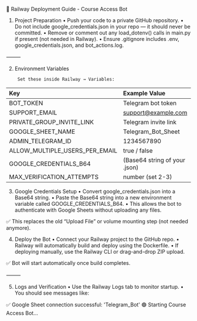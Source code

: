🚀 Railway Deployment Guide - Course Access Bot

1. Project Preparation
	•       Push your code to a private GitHub repository.
	•       Do not include google_credentials.json in your repo — it should never be committed.
	•       Remove or comment out any load_dotenv() calls in main.py if present (not needed in Railway).
	•       Ensure .gitignore includes .env, google_credentials.json, and bot_actions.log.

⸻

2. Environment Variables

        Set these inside Railway → Variables:

| Key                                   | Example Value         |
|:--------------------------------------|:----------------------|
| BOT_TOKEN                             | Telegram bot token    |
| SUPPORT_EMAIL                         | support@example.com   |
| PRIVATE_GROUP_INVITE_LINK             | Telegram invite link  |
| GOOGLE_SHEET_NAME                     | Telegram_Bot_Sheet    |
| ADMIN_TELEGRAM_ID                     | 1234567890            |
| ALLOW_MULTIPLE_USERS_PER_EMAIL        | true / false          |
| GOOGLE_CREDENTIALS_B64                |(Base64 string of your .json) |
| MAX_VERIFICATION_ATTEMPTS             | number (set 2-3)      |


3. Google Credentials Setup
	•       Convert google_credentials.json into a Base64 string.
	•       Paste the Base64 string into a new environment variable called GOOGLE_CREDENTIALS_B64.
	•       This allows the bot to authenticate with Google Sheets without uploading any files.

✅ This replaces the old “Upload File” or volume mounting step (not needed anymore).

4. Deploy the Bot
	•	Connect your Railway project to the GitHub repo.
	•	Railway will automatically build and deploy using the Dockerfile.
	•	If deploying manually, use the Railway CLI or drag-and-drop ZIP upload.

✅ Bot will start automatically once build completes.

⸻

5. Logs and Verification
	•	Use the Railway Logs tab to monitor startup.
	•	You should see messages like:

✅ Google Sheet connection successful: 'Telegram_Bot'
🟢 Starting Course Access Bot...

